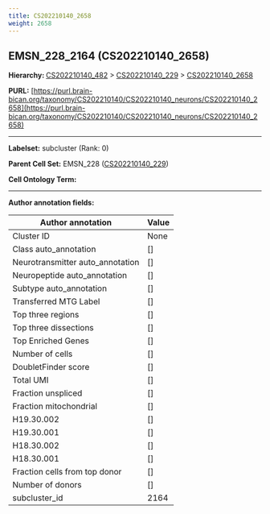 ```yaml
---
title: CS202210140_2658
weight: 2658
---
```

## EMSN_228_2164 (CS202210140_2658)
<b>Hierarchy: </b>
[CS202210140_482](../CS202210140_482) >
[CS202210140_229](../CS202210140_229) >
[CS202210140_2658](../CS202210140_2658)

**PURL:** [https://purl.brain-bican.org/taxonomy/CS202210140/CS202210140_neurons/CS202210140_2658](https://purl.brain-bican.org/taxonomy/CS202210140/CS202210140_neurons/CS202210140_2658)

---


**Labelset:** subcluster (Rank: 0)

**Parent Cell Set:** EMSN_228 ([CS202210140_229](../CS202210140_229))



**Cell Ontology Term:** 

[MARKER GENES.]: #


---

[TRANSFERRED ANNOTATIONS.]: #


[AUTHOR ANNOTATION FIELDS.]: #


**Author annotation fields:**

| Author annotation | Value |
|-------------------|-------|
|Cluster ID|None|
|Class auto_annotation|[]|
|Neurotransmitter auto_annotation|[]|
|Neuropeptide auto_annotation|[]|
|Subtype auto_annotation|[]|
|Transferred MTG Label|[]|
|Top three regions|[]|
|Top three dissections|[]|
|Top Enriched Genes|[]|
|Number of cells|[]|
|DoubletFinder score|[]|
|Total UMI|[]|
|Fraction unspliced|[]|
|Fraction mitochondrial|[]|
|H19.30.002|[]|
|H19.30.001|[]|
|H18.30.002|[]|
|H18.30.001|[]|
|Fraction cells from top donor|[]|
|Number of donors|[]|
|subcluster_id|2164|
